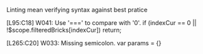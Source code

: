 Linting mean verifying syntax against best pratice 

[L95:C18] W041: Use '===' to compare with '0'.
    if (indexCur == 0 || !$scope.filteredBricks[indexCur]) return;

[L265:C20] W033: Missing semicolon.
    var params = {} 
